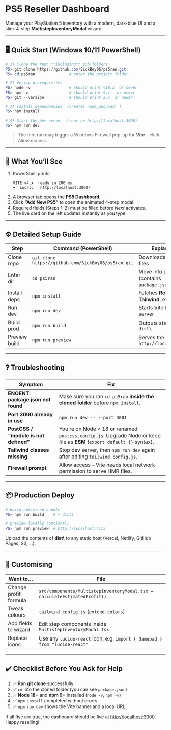 # PS5 Reseller Dashboard

Manage your PlayStation 5 inventory with a modern, dark-blue UI and a slick 4-step **MultistepInventoryModal** wizard.

---

## 🖥️ Quick Start (Windows 10/11 PowerShell)

```powershell
# 1) Clone the repo **including** sub-folders
PS> git clone https://github.com/SickBoy06/ps5ran.git
PS> cd ps5ran               # enter the project folder

# 2) Verify prerequisites
PS> node -v                 # should print v18.x  or newer
PS> npm -v                  # should print 9.x   or newer
PS> git --version           # should print 2.x  or newer

# 3) Install dependencies  (creates node_modules\ )
PS> npm install

# 4) Start the dev-server  (runs on http://localhost:3000)
PS> npm run dev
```

> The first run may trigger a Windows Firewall pop-up for **Vite** – click *Allow access*.

---

## 📝 What You’ll See

1. PowerShell prints:
   ```
   VITE v4.x  ready in 200 ms
   ➜  Local:   http://localhost:3000/
   ```
2. A browser tab opens the **PS5 Dashboard**.
3. Click **“Add New PS5”** to open the animated 4-step modal.
4. Required fields (Steps 1–2) must be filled before *Next* activates.
5. The live card on the left updates instantly as you type.

---

## ⚙️ Detailed Setup Guide

| Step | Command (PowerShell) | Explanation |
|------|----------------------|-------------|
| Clone repo | `git clone https://github.com/SickBoy06/ps5ran.git` | Downloads all source files |
| Enter dir | `cd ps5ran` | Move into project root (contains `package.json`) |
| Install deps | `npm install` | Fetches **React**, **Vite**, **Tailwind**, etc. |
| Run dev | `npm run dev` | Starts Vite hot-reload server |
| Build prod | `npm run build` | Outputs static files to `dist\` |
| Preview build | `npm run preview` | Serves the bundle on `http://localhost:4173` |

---

## ❓ Troubleshooting

| Symptom | Fix |
|---------|-----|
| **ENOENT: package.json not found** | Make sure you ran `cd ps5ran` **inside the cloned folder** before `npm install`. |
| **Port 3000 already in use** | `npm run dev -- --port 3001` |
| **PostCSS / “module is not defined”** | You’re on Node < 18 or renamed `postcss.config.js`. Upgrade Node or keep file as **ESM** (`export default {}` syntax). |
| **Tailwind classes missing** | Stop dev server, then `npm run dev` again after editing `tailwind.config.js`. |
| **Firewall prompt** | Allow access – Vite needs local network permission to serve HMR files. |

---

## 📦 Production Deploy

```powershell
# build optimized bundle
PS> npm run build    # → dist\

# preview locally (optional)
PS> npm run preview  # http://localhost:4173
```

Upload the contents of **dist\\** to any static host (Vercel, Netlify, GitHub Pages, S3, …).

---

## 🧩 Customising

| Want to… | File |
|----------|------|
| Change profit formula | `src/components/MultistepInventoryModal.tsx → calculateEstimatedProfit()` |
| Tweak colours | `tailwind.config.js` (`extend.colors`) |
| Add fields to wizard | Edit step components inside `MultistepInventoryModal.tsx` |
| Replace icons | Use any `lucide-react` icon, e.g. `import { Gamepad } from "lucide-react"` |

---

## ✔️ Checklist Before You Ask for Help

1. ✅ Ran **git clone** successfully  
2. ✅ `cd` into the cloned folder (you can see `package.json`)  
3. ✅ **Node 18+** and **npm 9+** installed (`node -v`, `npm -v`)  
4. ✅ `npm install` completed without errors  
5. ✅ `npm run dev` shows the Vite banner and a local URL  

If all five are true, the dashboard should be live at <http://localhost:3000>. Happy reselling!
